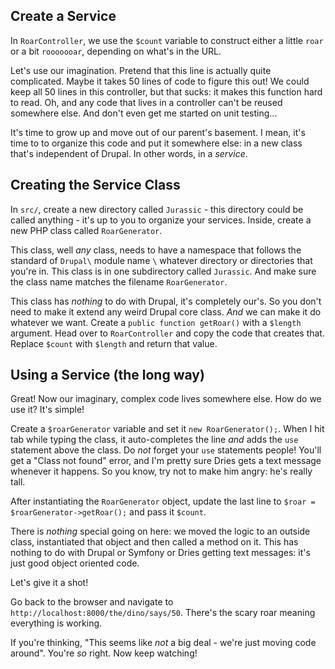 ## Create a Service

In `RoarController`, we use the `$count` variable to construct either a little
`roar` or a bit `rooooooar`, depending on what's in the URL.

Let's use our imagination. Pretend that this line is actually quite complicated.
Maybe it takes 50 lines of code to figure this out! We could keep all 50 lines in
this controller, but that sucks: it makes this function hard to read. Oh, and any
code that lives in a controller can't be reused somewhere else. And don't even get
me started on unit testing...

It's time to grow up and move out of our parent's basement. I mean, it's time to
to organize this code and put it somewhere else: in a new class that's independent
of Drupal. In other words, in a *service*.

## Creating the Service Class

In `src/`, create a new directory called `Jurassic` - this directory could be called
anything - it's up to you to organize your services. Inside, create a new PHP class
called `RoarGenerator`.

This class, well *any* class, needs to have a namespace that follows the standard
of `Drupal\` module name `\` whatever directory or directories that you're in. This
class is in one subdirectory called `Jurassic`. And make sure the class name matches
the filename `RoarGenerator`. 

This class has *nothing* to do with Drupal, it's completely our's. So you don't need
to make it extend any weird Drupal core class. *And* we can make it do whatever we
want. Create a `public function getRoar()` with a `$length` argument. Head over to
`RoarController` and copy the code that creates that. Replace `$count` with `$length`
and return that value. 

## Using a Service (the long way)

Great! Now our imaginary, complex code lives somewhere else. How do we use it? It's
simple!

Create a  `$roarGenerator` variable and set it `new RoarGenerator();`. When I hit
tab while typing the class, it auto-completes the line *and* adds the `use` statement
above the class. Do *not* forget your `use` statements people! You'll get a "Class not found"
error, and I'm pretty sure Dries gets a text message whenever it happens. So you know,
try not to make him angry: he's really tall.

After instantiating the `RoarGenerator` object, update the last line to
`$roar = $roarGenerator->getRoar();` and pass it `$count`. 

There is *nothing* special going on here: we moved the logic to an outside class,
instantiated that object and then called a method on it. This has nothing to do with
Drupal or Symfony or Dries getting text messages: it's just good object oriented code.

Let's give it a shot!

Go back to the browser and navigate to `http://localhost:8000/the/dino/says/50`.
There's the scary roar meaning everything is working.

If you're thinking, "This seems like *not* a big deal - we're just moving code around".
You're *so* right. Now keep watching!
